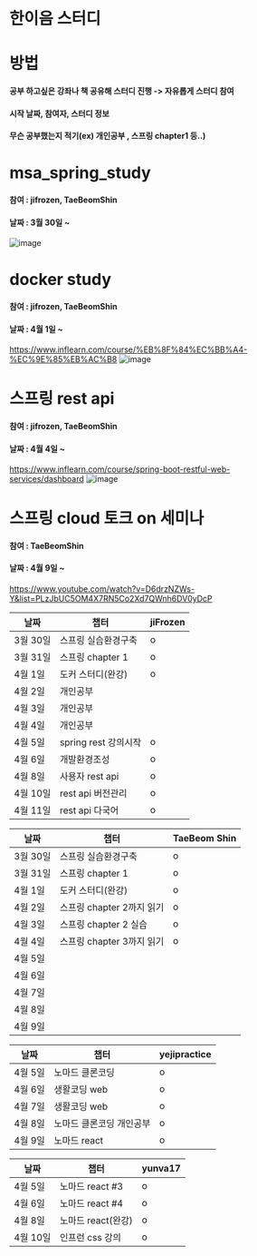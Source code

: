# 한이음 스터디
# 방법
#### 공부 하고싶은 강좌나 책 공유해 스터디 진행 -> 자유롭게 스터디 참여
#### 시작 날짜, 참여자, 스터디 정보
#### 무슨 공부했는지 적기(ex) 개인공부 , 스프링 chapter1 등..)

# msa_spring_study
#### 참여 : jifrozen, TaeBeomShin
#### 날짜 : 3월 30일 ~
![image](https://user-images.githubusercontent.com/62784314/112975844-17c3f080-918f-11eb-8240-e206441bee52.png)

# docker study
#### 참여 : jifrozen, TaeBeomShin
#### 날짜 : 4월 1일 ~
https://www.inflearn.com/course/%EB%8F%84%EC%BB%A4-%EC%9E%85%EB%AC%B8
![image](https://user-images.githubusercontent.com/62784314/113241839-70f46700-92ea-11eb-8466-d72240b7b050.png)

# 스프링 rest api
#### 참여 : jifrozen, TaeBeomShin
#### 날짜 : 4월 4일 ~
https://www.inflearn.com/course/spring-boot-restful-web-services/dashboard
![image](https://user-images.githubusercontent.com/62784314/113483210-3f8fbd00-94dd-11eb-9ac3-776227e3c17a.png)

# 스프링 cloud 토크 on 세미나
#### 참여 : TaeBeomShin
#### 날짜 : 4월 9일 ~
https://www.youtube.com/watch?v=D6drzNZWs-Y&list=PLzJbUC5OM4X7RN5Co2Xd7QWnh6DV0yDcP


|날짜|챕터|jiFrozen|
|------|---|---|
|3월 30일|스프링 실습환경구축|o||
|3월 31일|스프링 chapter 1|o||
|4월 1일|도커 스터디(완강)|o||
|4월 2일|개인공부|||
|4월 3일|개인공부|||
|4월 4일|개인공부|||
|4월 5일|spring rest 강의시작|o||
|4월 6일|개발환경조성|o||
|4월 8일|사용자 rest api|o||
|4월 10일|rest api 버전관리|o||
|4월 11일|rest api 다국어|o||


|날짜|챕터|TaeBeom Shin|
|------|---|---|
|3월 30일|스프링 실습환경구축|o||
|3월 31일|스프링 chapter 1|o||
|4월 1일|도커 스터디(완강)|o||
|4월 2일|스프링 chapter 2까지 읽기|o||
|4월 3일|스프링 chapter 2 실습|o||
|4월 4일|스프링 chapter 3까지 읽기|o||
|4월 5일||||
|4월 6일||||
|4월 7일||||
|4월 8일||||
|4월 9일||||

|날짜|챕터|yejipractice|
|------|---|---|
|4월 5일|노마드 클론코딩|o||
|4월 6일|생활코딩 web|o||
|4월 7일|생활코딩 web|o||
|4월 8일|노마드 클론코딩 개인공부|o||
|4월 9일|노마드 react |o||

|날짜|챕터|yunva17|
|------|---|---|
|4월 5일|노마드 react #3|o||
|4월 6일|노마드 react #4|o||
|4월 8일|노마드 react(완강)|o||
|4월 10일|인프런 css 강의|o||


